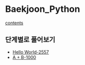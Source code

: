 # Baekjoon_Python
[contents](../README.md)
## 단계별로 풀어보기
- [Hello World-2557](Hello_World_2557/Hello_World_2557.md)
- [A + B-1000](A+B_1000/A+B_1000.MD)